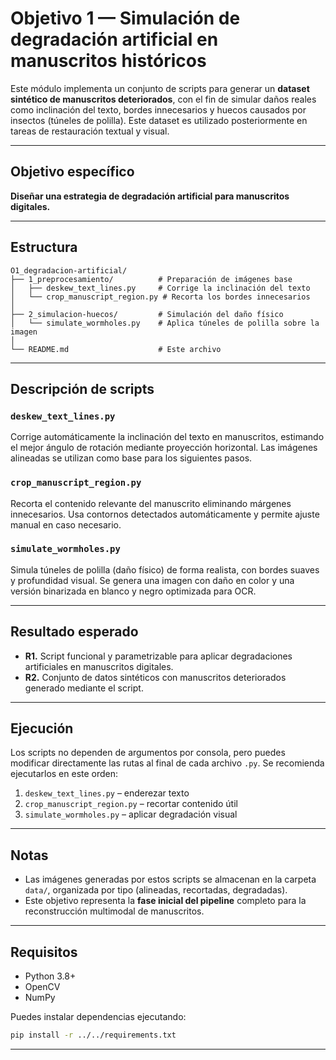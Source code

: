 
# Objetivo 1 — Simulación de degradación artificial en manuscritos históricos

Este módulo implementa un conjunto de scripts para generar un **dataset sintético de manuscritos deteriorados**, con el fin de simular daños reales como inclinación del texto, bordes innecesarios y huecos causados por insectos (túneles de polilla). Este dataset es utilizado posteriormente en tareas de restauración textual y visual.

---

## Objetivo específico

**Diseñar una estrategia de degradación artificial para manuscritos digitales.**

---

## Estructura

```
O1_degradacion-artificial/
├── 1_preprocesamiento/          # Preparación de imágenes base
│   ├── deskew_text_lines.py     # Corrige la inclinación del texto
│   └── crop_manuscript_region.py # Recorta los bordes innecesarios
│
├── 2_simulacion-huecos/         # Simulación del daño físico
│   └── simulate_wormholes.py    # Aplica túneles de polilla sobre la imagen
│
└── README.md                    # Este archivo
```

---

## Descripción de scripts

### `deskew_text_lines.py`
Corrige automáticamente la inclinación del texto en manuscritos, estimando el mejor ángulo de rotación mediante proyección horizontal. Las imágenes alineadas se utilizan como base para los siguientes pasos.

### `crop_manuscript_region.py`
Recorta el contenido relevante del manuscrito eliminando márgenes innecesarios. Usa contornos detectados automáticamente y permite ajuste manual en caso necesario.

### `simulate_wormholes.py`
Simula túneles de polilla (daño físico) de forma realista, con bordes suaves y profundidad visual. Se genera una imagen con daño en color y una versión binarizada en blanco y negro optimizada para OCR.

---

## Resultado esperado

- **R1.** Script funcional y parametrizable para aplicar degradaciones artificiales en manuscritos digitales.
- **R2.** Conjunto de datos sintéticos con manuscritos deteriorados generado mediante el script.

---

## Ejecución

Los scripts no dependen de argumentos por consola, pero puedes modificar directamente las rutas al final de cada archivo `.py`. Se recomienda ejecutarlos en este orden:

1. `deskew_text_lines.py` – enderezar texto
2. `crop_manuscript_region.py` – recortar contenido útil
3. `simulate_wormholes.py` – aplicar degradación visual

---

## Notas

- Las imágenes generadas por estos scripts se almacenan en la carpeta `data/`, organizada por tipo (alineadas, recortadas, degradadas).
- Este objetivo representa la **fase inicial del pipeline** completo para la reconstrucción multimodal de manuscritos.

---

## Requisitos

- Python 3.8+
- OpenCV
- NumPy

Puedes instalar dependencias ejecutando:

```bash
pip install -r ../../requirements.txt
```

---
